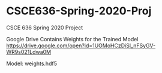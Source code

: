 # CSCE636-Spring-2020-Proj
CSCE 636 Spring 2020 Project

Google Drive Contains Weights for the Trained Model
https://drive.google.com/open?id=1UOMoHCzDiSl_nFSyGV-WR9s021Ldwa0M

Model: weights.hdf5
